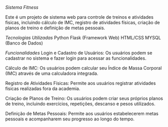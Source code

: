 *Sistema Fitness*

Este é um projeto de sistema web para controle de treinos e atividades fisicas, incluindo cálculo de IMC, registro de atividades físicas, criação de planos de treino e definição de metas pessoais.

*Tecnologias Utilizadas*
Python
Flask (Framework Web)
HTML/CSS
MYSQL (Banco de Dados)

*Funcionalidades*
Login e Cadastro de Usuários: Os usuários podem se cadastrar no sistema e fazer login para acessar as funcionalidades.

Cálculo de IMC: Os usuários podem calcular seu Índice de Massa Corporal (IMC) através de uma calculadora integrada.

Registro de Atividades Físicas: Permite aos usuários registrar atividades físicas realizadas fora da academia.

Criação de Planos de Treino: Os usuários podem criar seus próprios planos de treino, incluindo exercícios, repetições, descanso e pesos utilizados.

Definição de Metas Pessoais: Permite aos usuários estabelecerem metas pessoais e acompanharem seu progresso ao longo do tempo.
